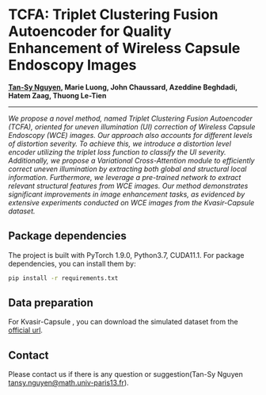 # TCFA: Triplet Clustering Fusion Autoencoder for Quality Enhancement of Wireless Capsule Endoscopy Images
<b><a href='https://github.com/tansyab1'>Tan-Sy Nguyen</a>, Marie Luong, John Chaussard, Azeddine Beghdadi, Hatem Zaag, Thuong Le-Tien</b> 
<hr>
<i>We propose a novel method, named Triplet Clustering Fusion Autoencoder (TCFA), oriented for uneven illumination (UI) correction of Wireless Capsule Endoscopy (WCE) images. Our approach also accounts for different levels of distortion severity. To achieve this, we introduce a distortion level encoder utilizing the triplet loss function to classify the UI severity. Additionally, we propose a Variational Cross-Attention module to efficiently correct uneven illumination by extracting both global and structural local information. Furthermore, we leverage a pre-trained network to extract relevant structural features from WCE images. Our method demonstrates significant improvements in image enhancement tasks, as evidenced by extensive experiments conducted on WCE images from the Kvasir-Capsule dataset.
</i>

## Package dependencies
The project is built with PyTorch 1.9.0, Python3.7, CUDA11.1. For package dependencies, you can install them by:
```bash
pip install -r requirements.txt
```

## Data preparation 
For Kvasir-Capsule , you can download the simulated dataset from the [official url](https://cloud.math.univ-paris13.fr/index.php/s/2HKjpj8wEbiHkeA).

## Contact
Please contact us if there is any question or suggestion(Tan-Sy Nguyen tansy.nguyen@math.univ-paris13.fr).
